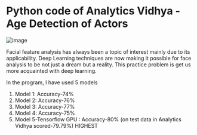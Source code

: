 # Python code of Analytics Vidhya - Age Detection of Actors

![image](https://user-images.githubusercontent.com/73815389/120074580-22c9cd00-c0bb-11eb-8ebc-8a28fd8d1de6.png)


Facial feature analysis has always been a topic of interest mainly due to its applicability. Deep Learning techniques are now making it possible for face analysis to be not just a dream but a reality. This practice problem is get us more acquainted with deep learning. 

In the program, I have used 5 models

1. Model 1: Accuracy-74%
2. Model 2: Accuracy-76%
3. Model 3: Accuracy-77%
4. Model 4: Accuracy-75%
5. Model 5-Tensorflow GPU : Accuracy-80% (on test data in Analytics Vidhya scored-79.79%) HIGHEST
